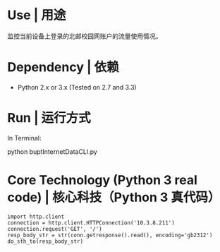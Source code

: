 # Use | 用途

监控当前设备上登录的北邮校园网账户的流量使用情况。

# Dependency | 依赖

+ Python 2.x or 3.x (Tested on 2.7 and 3.3)

# Run | 运行方式

In Terminal:

  python buptInternetDataCLI.py

# Core Technology (Python 3 real code) | 核心科技（Python 3 真代码）

    import http.client
    connection = http.client.HTTPConnection('10.3.8.211')
    connection.request('GET', '/')
    resp_body_str = str(conn.getresponse().read(), encoding='gb2312')
    do_sth_to(resp_body_str)